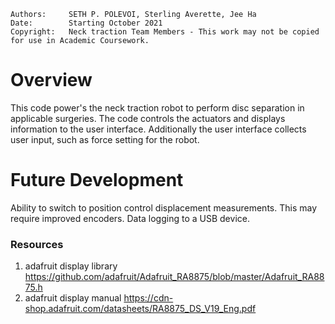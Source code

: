 ```
Authors:     SETH P. POLEVOI, Sterling Averette, Jee Ha
Date:        Starting October 2021
Copyright:   Neck traction Team Members - This work may not be copied for use in Academic Coursework.
```

# Overview
This code power's the neck traction robot to perform disc separation in applicable surgeries. The code controls the actuators and displays information to the user interface. Additionally the user interface collects user input, such as force setting for the robot. 

# Future Development
Ability to switch to position control displacement measurements. This may require improved encoders. 
Data logging to a USB device.

### Resources
  1. adafruit display library
    https://github.com/adafruit/Adafruit_RA8875/blob/master/Adafruit_RA8875.h
  2. adafruit display manual
    https://cdn-shop.adafruit.com/datasheets/RA8875_DS_V19_Eng.pdf

